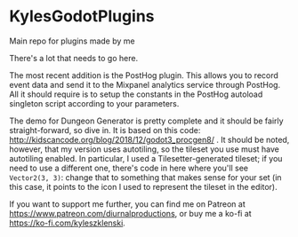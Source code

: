 # KylesGodotPlugins
Main repo for plugins made by me

There's a lot that needs to go here.

The most recent addition is the PostHog plugin. This allows you to record event data and send it to the Mixpanel analytics service through PostHog. All it should require is to setup the constants in the PostHog autoload singleton script according to your parameters.

The demo for Dungeon Generator is pretty complete and it should be fairly straight-forward, so dive in. It is based on this code: http://kidscancode.org/blog/2018/12/godot3_procgen8/ . It should be noted, however, that my version uses autotiling, so the tileset you use must have autotiling enabled. In particular, I used a Tilesetter-generated tileset; if you need to use a different one, there's code in here where you'll see `Vector2(3, 3)`: change that to something that makes sense for your set (in this case, it points to the icon I used to represent the tileset in the editor).

If you want to support me further, you can find me on Patreon at https://www.patreon.com/diurnalproductions, or buy me a ko-fi at https://ko-fi.com/kyleszklenski.
